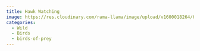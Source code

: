 ```yaml
---
title: Hawk Watching
image: https://res.cloudinary.com/rama-llama/image/upload/v1600018264/Hawk_Watching_dqidlk.jpg
categories:
  - Wild
  - Birds
  - birds-of-prey
---
```

